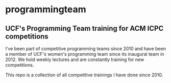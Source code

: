 programmingteam
===============
UCF's Programming Team training for ACM ICPC competitions
--------------------------------------------------------

I've been part of competitive programming teams since 2010 and have been a member of UCF's women's programming team 
since its inaugural team in 2012. We hold weekly lectures and are constantly training for new competitions. 

This repo is a collection of all competitive trainings I have done since 2010.
